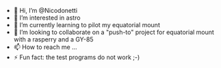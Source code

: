 - 👋 Hi, I’m @Nicodonetti
- 👀 I’m interested in astro 
- 🌱 I’m currently learning to pilot my equatorial mount
- 💞️ I’m looking to collaborate on a "push-to" project for equatorial mount with a rasperry and a GY-85
- 📫 How to reach me ...
- ⚡ Fun fact: the test programs do not work ;-)

<!---
Nicodonettti/Nicodonettti is a ✨ special ✨ repository because its `README.md` (this file) appears on your GitHub profile.
You can click the Preview link to take a look at your changes.
--->
